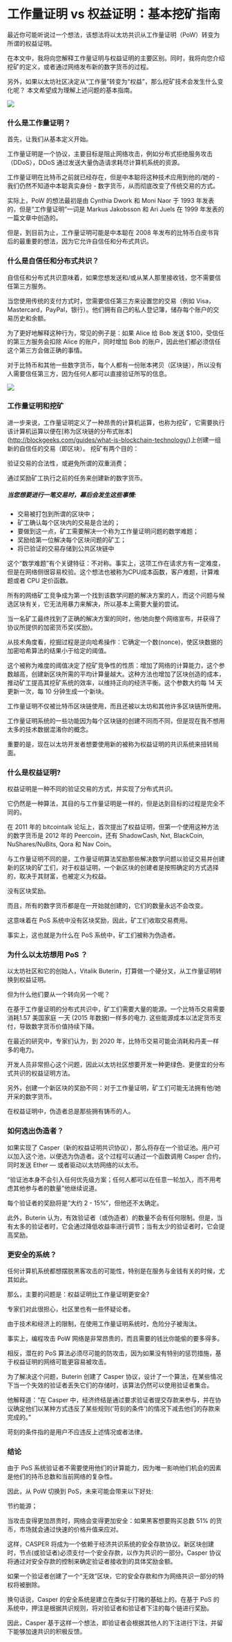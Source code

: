 # 工作量证明 vs 权益证明：基本挖矿指南

最近你可能听说过一个想法，该想法将以太坊共识从工作量证明（PoW）转变为所谓的权益证明。

在本文中，我将向您解释工作量证明与权益证明的主要区别。同时，我将向您介绍挖矿的定义，或者通过网络发布新的数字货币的过程。

另外，如果以太坊社区决定从“工作量”转变为“权益”，那么挖矿技术会发生什么变化呢？
本文希望成为理解上述问题的基本指南。

![](https://i.imgur.com/WfRxaEC.png)

### 什么是工作量证明？

首先，让我们从基本定义开始。

工作量证明是一个协议，主要目标是阻止网络攻击，例如分布式拒绝服务攻击（DDoS），DDoS 通过发送大量伪造请求耗尽计算机系统的资源。

工作量证明在比特币之前就已经存在，但是中本聪将这种技术应用到他的/她的 - 我们仍然不知道中本聪真实身份 - 数字货币，从而彻底改变了传统交易的方式。

实际上，PoW 的想法最初是由 Cynthia Dwork 和 Moni Naor 于 1993 年发表的，但是“工作量证明”一词是 Markus Jakobsson 和 Ari Juels 在 1999 年发表的一篇文章中创造的。

但是，到目前为止，工作量证明可能是中本聪在 2008 年发布的比特币白皮书背后的最重要的想法，因为它允许自信任和分布式共识。
### 什么是自信任和分布式共识？

自信任和分布式共识意味着，如果您想发送和/或从某人那里接收钱，您不需要信任第三方服务。

当您使用传统的支付方式时，您需要信任第三方来设置您的交易（例如 Visa，Mastercard，PayPal，银行）。他们拥有自己的私人登记簿，储存每个账户的交易历史和余额。

为了更好地解释这种行为，常见的例子是：如果 Alice 给 Bob 发送 $100，受信任的第三方服务会扣除 Alice 的账户，同时增加 Bob 的账户，因此他们都必须信任这个第三方会做正确的事情。

对于比特币和其他一些数字货币，每个人都有一份账本拷贝（区块链），所以没有人需要信任第三方，因为任何人都可以直接验证所写的信息。

![](https://i.imgur.com/oVs0twR.png)

### 工作量证明和挖矿
进一步来说，工作量证明定义了一种昂贵的计算机运算，也称为挖矿，它需要执行该计算机运算以便在[称为区块链的分布式账本] (http://blockgeeks.com/guides/what-is-blockchain-technology/)上创建一组新的自信任的交易（即区块）。
挖矿有两个目的：


验证交易的合法性，或避免所谓的双重消费；


通过奖励矿工执行之前的任务来创建新的数字货币。


##### 当您想要进行一笔交易时，幕后会发生这些事情:

- 交易被打包到所谓的区块中；
- 矿工确认每个区块内的交易是合法的；
- 要做到这一点，矿工需要解决一个称为工作量证明问题的数学难题；
- 奖励给第一位解决每个区块问题的矿工；
- 将已验证的交易存储到公共区块链中

这个“数学难题”有个关键特征：不对称。事实上，这项工作在请求方有一定难度，但是在网络侧很容易校验。这个想法也被称为CPU成本函数，客户难题，计算难题或者 CPU 定价函数。

所有的网络矿工竞争成为第一个找到该数学问题的解决方案的人，而这个问题与候选区块有关，它无法用暴力来解决，所以基本上需要大量的尝试。

当一名矿工最终找到了正确的解决方案的同时，他/她向整个网络宣布，并获得了协议所提供的加密货币奖(奖励)。

从技术角度看，挖掘过程是逆向哈希操作：它确定一个数(nonce)，使区块数据的加密哈希算法的结果小于给定的阈值。

这个被称为难度的阈值决定了挖矿竞争性的性质：增加了网络的计算能力，这个参数越高，创建新区块所需的平均计算量越大。这种方法也增加了区块创造的成本，推动矿工提高其挖矿系统的效率，以维持正向的经济平衡。这个参数大约每 14 天更新一次，每 10 分钟生成一个新块。

工作量证明不仅被比特币区块链使用，而且还被以太坊和其他许多区块链所使用。

工作量证明系统的一些功能因为每个区块链的创建不同而不同，但是现在我不想用太多的技术数据混淆你的概念。

重要的是，现在以太坊开发者想要使用新的被称为权益证明的共识系统来扭转局面。


### 什么是权益证明?
权益证明是一种不同的验证交易的方式，并实现了分布式共识。

它仍然是一种算法，其目的与工作量证明是一样的，但是达到目标的过程是完全不同的。

在 2011 年的 bitcointalk 论坛上，首次提出了权益证明，但第一个使用这种方法的数字货币是 2012 年的 Peercoin，还有 ShadowCash, Nxt, BlackCoin, NuShares/NuBits, Qora 和 Nav Coin。

与工作量证明不同的是，工作量证明算法奖励那些解决数学问题以验证交易并创建新的区块的矿工们，对于权益证明，一个新区块的创建者是按照确定的方式选择的，取决于其财富，也被定义为权益。

没有区块奖励。

而且，所有的数字货币都是在一开始就创建的，它们的数量永远不会改变。

这意味着在 PoS 系统中没有区块奖励，因此，矿工们收取交易费用。

事实上，这也就是为什么在 PoS 系统中，矿工们被称为伪造者。

### 为什么以太坊想用 PoS ？
以太坊社区和它的创始人，Vitalik Buterin，打算做一个硬分叉，从工作量证明转换到权益证明。

但为什么他们要从一个转向另一个呢？

在基于工作量证明的分布式共识中，矿工们需要大量的能源。一个比特币交易需要消耗1.57 美国家庭 一天 (2015 年数据)一样多的电力.
这些能源成本以法定货币支付，导致数字货币价值持续下降。

在最近的研究中，专家们认为，到 2020 年，比特币交易可能会消耗和丹麦一样多的电力。

开发人员非常担心这个问题，因此以太坊社区想要开发一种更绿色、更便宜的分布式共识的权益证明方法。

另外，创建一个新区块的奖励不同：对于工作量证明，矿工们可能无法拥有他/她开采的数字货币。

在权益证明中，伪造者总是那些拥有铸币的人。

### 如何选出伪造者？
如果实现了 Casper（新的权益证明共识协议），那么将存在一个验证池。用户可以加入这个池，以便选为伪造者。这个过程可以通过一个函数调用 Casper 合约，同时发送 Ether  —  或者驱动以太坊网络的以太币。

“验证池本身不会引入任何优先级方案；任何人都可以在任意一轮加入，而不用考虑其他参与者的数量”他继续说道。

每个验证者的奖励将是“大约 2 - 15%”，但他还不太确定。

此外，Buterin 认为，有效验证者（或伪造者）的数量不会有任何限制。但是，当有太多的验证者时，它会通过降低收益率进行调节；当有太少的验证者时，它会提高奖励。

### 更安全的系统？
任何计算机系统都想摆脱黑客攻击的可能性，特别是在服务与金钱有关的时候，尤其如此。

那么，主要的问题是：权益证明比工作量证明更安全?

专家们对此很担心，社区里也有一些怀疑论者。

由于技术和经济上的限制，在使用工作量证明系统时，危险分子被淘汰。

事实上，编程攻击 PoW 网络是非常昂贵的，而且需要的钱比你能偷的要多得多。

相反，潜在的 PoS 算法必须尽可能的防攻击，因为如果没有特别的惩罚措施，基于权益证明的网络可能更容易被攻击。

为了解决这个问题，Buterin 创建了 Casper 协议，设计了一个算法，在某些情况下当一个失效的验证者丢失它们的存储时，该算法仍然可以使用验证者集合。

他解释道：“在 Casper 中，经济终结是通过要求验证者提交存款来参与，并在协议确定他们以某种方式违反了某些规则(‘苛刻的条件’)的情况下减去他们的存款来完成的。”

苛刻的条件指的是用户不应违反上述情况或者法律。
### 结论
由于 PoS 系统验证者不需要使用他们的计算能力，因为唯一影响他们机会的因素是他们的持币总数和当前网络的复杂性。

因此，从 PoW 切换到 PoS，未来可能会带来以下好处:

节约能源；

当攻击变得更加昂贵时，网络会变得更加安全：如果黑客想要购买总数 51% 的货币，市场就会通过快速的价格升值来应对。

这样，CASPER 将成为一个依赖于经济共识系统的安全存款协议。新区块创建时，节点(或验证者)必须支付一个安全存款，以作为共识的一部分。Casper 协议将通过对安全存款的控制来确定验证者接收到的具体奖励金额。

如果一个验证者创建了一个“无效”区块，它的安全存款和作为网络共识一部分的特权将被删除。

换句话说，Casper 的安全系统是建立在类似于打赌的基础上的。在基于 PoS 的系统中，押注是根据共识规则，将对验证者和验证者下注的每个链进行奖励。

因此，Casper 基于这样一个想法，即验证者会根据其他人的下注进行下注，并留下能够加速共识的积极反馈。

